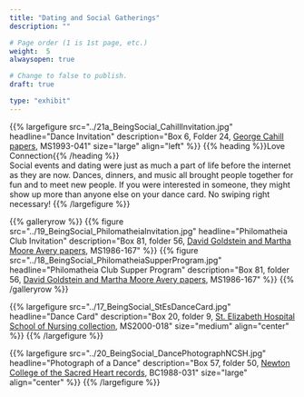 ```yaml
---
title: "Dating and Social Gatherings"
description: ""

# Page order (1 is 1st page, etc.)
weight:  5
alwaysopen: true

# Change to false to publish.
draft: true

type: "exhibit"
---
```


{{% largefigure src="../21a_BeingSocial_CahillInvitation.jpg"
                headline="Dance Invitation"
                description="Box 6, Folder 24, [George Cahill papers](https://bc-primo.hosted.exlibrisgroup.com/primo-explore/fulldisplay?docid=ALMA-BC21422082920001021&context=L&vid=bclib_new&search_scope=bcl&tab=bcl_only&lang=en_US), MS1993-041"
                size="large" align="left" %}}
{{% heading %}}Love Connection{{% /heading %}}  
Social events and dating were just as much a part of life before the internet as they are now. Dances, dinners, and music all brought people together for fun and to meet new people. If you were interested in someone, they might show up more than anyone else on your dance card. No swiping right necessary!
{{% /largefigure %}}

{{% galleryrow %}}
{{% figure src="../19_BeingSocial_PhilomatheiaInvitation.jpg"
            headline="Philomatheia Club Invitation"
            description="Box 81, folder 56, [David Goldstein and Martha Moore Avery papers](https://bc-primo.hosted.exlibrisgroup.com/primo-explore/fulldisplay?docid=ALMA-BC21387017070001021&context=L&vid=bclib_new&search_scope=bcl&tab=bcl_only&lang=en_US), MS1986-167"
%}}
{{% figure src="../18_BeingSocial_PhilomatheiaSupperProgram.jpg"
            headline="Philomatheia Club Supper Program"
            description="Box 81, folder 56, [David Goldstein and Martha Moore Avery papers](https://bc-primo.hosted.exlibrisgroup.com/primo-explore/fulldisplay?docid=ALMA-BC21387017070001021&context=L&vid=bclib_new&search_scope=bcl&tab=bcl_only&lang=en_US), MS1986-167"
%}}
{{% /galleryrow %}}

{{% largefigure src="../17_BeingSocial_StEsDanceCard.jpg"
            headline="Dance Card"
            description="Box 20, folder 9, [St. Elizabeth Hospital School of Nursing collection](https://bc-primo.hosted.exlibrisgroup.com/primo-explore/fulldisplay?docid=ALMA-BC21459187360001021&context=L&vid=bclib_new&search_scope=bcl&tab=bcl_only&lang=en_US), MS2000-018"
            size="medium" align="center"
%}}
{{% /largefigure %}}

{{% largefigure src="../20_BeingSocial_DancePhotographNCSH.jpg"
            headline="Photograph of a Dance"
            description="Box 57, folder 50, [Newton College of the Sacred Heart records](https://bc-primo.hosted.exlibrisgroup.com/primo-explore/fulldisplay?docid=ALMA-BC21323284070001021&context=L&vid=bclib_new&search_scope=bcl&tab=bcl_only&lang=en_US), BC1988-031"
            size="large" align="center"
%}}
{{% /largefigure %}}
